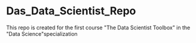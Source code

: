# Das_Data_Scientist_Repo
This repo is created for the first course "The Data Scientist Toolbox"  in the "Data Science"specialization
